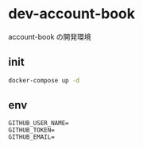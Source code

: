 # dev-account-book

account-book の開発環境

## init

```sh
docker-compose up -d
```

## env

```.env
GITHUB_USER_NAME=
GITHUB_TOKEN=
GITHUB_EMAIL=
```
